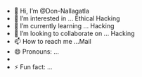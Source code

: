- 👋 Hi, I’m @Don-Nallagatla
- 👀 I’m interested in ... Ethical Hacking
- 🌱 I’m currently learning ... Hacking
- 💞️ I’m looking to collaborate on ... Hacking 
- 📫 How to reach me ...Mail
- 😄 Pronouns: ...
- 
- ⚡ Fun fact: ...

<!---
Don-Nallagatla/Don-Nallagatla is a ✨ special ✨ repository because its `README.md` (this file) appears on your GitHub profile.
You can click the Preview link to take a look at your changes.
--->
